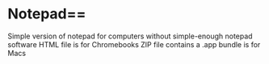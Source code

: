 # Notepad==
Simple version of notepad for computers without simple-enough notepad software
HTML file is for Chromebooks
ZIP file contains a .app bundle is for Macs
